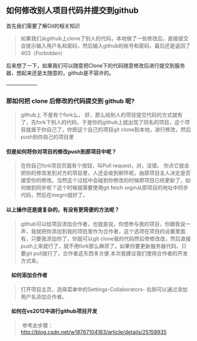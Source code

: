 ## 如何修改别人项目代码并提交到github
首先我们需要了解Git的相关知识
> 如果我们从github上clone了别人的代码，本地做了一些修改后，直接提交会提示输入用户名和密码，然后输入github的账号和密码，最后还是返回了403（Forbidden）

后来想了一下，如果我们可以随意把Clone下的代码随意修改后进行提交到服务器，想起来还是太随意的，github是不容许的。

——————

### 那如何把 clone 后修改的代码提交到 github 呢?
> github上 不是有个fork么， 好，那么给别人的项目提交代码的方式就有了，先fork下别人的代码，于是你的github上就出现了同名的项目，这个项目就属于你自己了，你把这个自己的项目git clone到本地，进行修改，然后push到你自己的项目里
#### 但是如何将你对项目的修改push到原项目中呢？
> 在你自己fork项目页面有个按钮，叫Pull request，对，没错。 你点它就会把你的修改发到对方的项目里，人还会收到邮件呢，由原项目主人决定是否接受你的修改。当然这个过程中会碰到你修改的时候原项目已经更新了，如何做到同步呢？这个时候就需要使用git fetch orgin从原项目的地址中同步代码，然后在megrn就好了。

#### 以上操作还是提复杂的，有没有更简便的方法呢？
> github可以给项目添加合作者，也就是说，你想参与我的项目，你跟我说一声，我就把你添加到我的项目里作为合作者，这个选项在项目的设置里面有，只要我添加你了，你就可以git clone我的代码然后修修改改，然后直接push上来就行了，就不用fork那么麻烦了，如果你要更新服务器代码，只要git pull就行了，合作者这东西多方便.本次我建议我们使用合作者的开发方式来。

#### 　如何添加合作者
> 打开项目主页，选择菜单中的Settings-Collaborators- 右侧可以通过添加用户名添加合作者。


#### 　如何在vs2012中进行github项目开发
>  参考此步骤：http://blog.csdn.net/w18767104183/article/details/25158935
